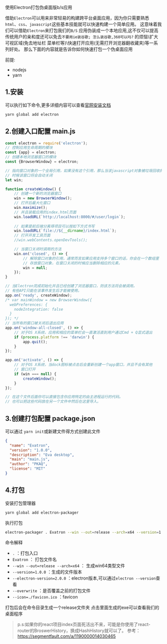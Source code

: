 使用Electron打包伪桌面版b/s应用

借助`Electron`可以用来非常轻易的构建跨平台桌面应用，因为你只需要熟悉`html`、`css`、`javascript`这些基本技能就可以快速构建一个简单应用。
这意味着我们可以借助`Electron`来打包我们的`B/S`
应用伪装成一个本地应用,这不仅可以提高传统用户的亲和度还可以免去`不要用ie装谷歌; 怎么装谷歌,360可以吗?`
的烦恼\扩大可视区域(免去地址栏 菜单栏等)\快速打开应用(无需打开浏览器翻收藏夹)等一系列好处。
那么下面的内容就是告诉你如何快速打包一个伪桌面应用

前提:

- nodejs
- yarn

## 1.安装

可以执行如下命令,更多详细内容可以查看[官网安装文档](https://electronjs.org/docs/tutorial/installation)

```bash
yarn global add electron
```

## 2.创建入口配置 main.js

```javascript
const electron = require('electron');
// 控制应用生命周期的模块
const {app} = electron;
// 创建本地浏览器窗口的模块
const {BrowserWindow} = electron;

// 指向窗口对象的一个全局引用，如果没有这个引用，那么当该javascript对象被垃圾回收的
// 时候该窗口将会自动关闭
let win;

function createWindow() {
    // 创建一个新的浏览器窗口
    win = new BrowserWindow();
    // 打开后最大化窗口
    win.maximize();
    // 并且装载应用的index.html页面
    win.loadURL(`http://localhost:8000/#/user/login`);
    
    // 如果是前后端分离得项目可以按如下方式书写
    win.loadURL(`file://${__dirname}/index.html`);
    // 打开开发工具页面
    //win.webContents.openDevTools();

    // 当窗口关闭时调用的方法
    win.on('closed', () => {
        // 解除窗口对象的引用，通常而言如果应用支持多个窗口的话，你会在一个数组里
        // 存放窗口对象，在窗口关闭的时候应当删除相应的元素。
        win = null;
    });
}

// 当Electron完成初始化并且已经创建了浏览器窗口，则该方法将会被调用。
// 有些API只能在该事件发生后才能被使用。
app.on('ready', createWindow);
/* var mainWindow = new BrowserWindow({
  webPreferences: {
    nodeIntegration: false
  }
}); */
// 当所有的窗口被关闭后退出应用
app.on('window-all-closed', () => {
    // 对于OS X系统，应用和相应的菜单栏会一直激活直到用户通过Cmd + Q显式退出
    if (process.platform !== 'darwin') {
        app.quit();
    }
});

app.on('activate', () => {
    // 对于OS X系统，当dock图标被点击后会重新创建一个app窗口，并且不会有其他
    // 窗口打开
    if (win === null) {
        createWindow();
    }
});

// 在这个文件后面你可以直接包含你应用特定的由主进程运行的代码。
// 也可以把这些代码放在另一个文件中然后在这里导入。
```

## 3.创建打包配置 package.json

可以通过 `yarn init`或新建文件得方式创建此文件

```json
{
  "name": "Evatron",
  "version": "1.0.0",
  "description": "Eva desktop",
  "main": "main.js",
  "author": "PKAQ",
  "license": "MIT"
}
```

## 4.打包

安装打包管理器

```bash
yarn global add electron-packager
```   

执行打包

```bash
electron-packager . Evatron --win --out=release --arch=x64 --version=1.0.0 --electron-version=2.0.0 --overwrite --icon=./favicon.ico
```

命令解释

- `.` ：打包入口
- `Evatron` ： 打包文件名
- `--win --out=release --arch=x64` ： 生成win64类型文件
- `--version=1.0.0` ：生成的文件版本
- `--electron-version=2.0.0` ：electron版本,可以通过`electron --version`查看
- `--overwrite` ：是否覆盖之前的打包文件
- `--icon=./favicon.ico` ：favicon

打包后会在命令目录生成一个release文件夹 点击里面生成的exe可以查看我们的桌面程序

> p.s:如果你的react项目index页面死活出不来，可能是你使用了react-router的BroswerHistory，换成HashHistory就可以了。
> 参考：https://segmentfault.com/a/1190000014030465